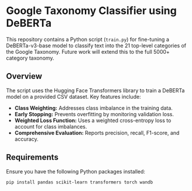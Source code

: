# Google Taxonomy Classifier using DeBERTa

This repository contains a Python script (`train.py`) for fine-tuning a DeBERTa-v3-base model to classify text into the 21 top-level categories of the Google Taxonomy.  Future work will extend this to the full 5000+ category taxonomy.

## Overview

The script uses the Hugging Face Transformers library to train a DeBERTa model on a provided CSV dataset.  Key features include:

* **Class Weighting:** Addresses class imbalance in the training data.
* **Early Stopping:** Prevents overfitting by monitoring validation loss.
* **Weighted Loss Function:**  Uses a weighted cross-entropy loss to account for class imbalances.
* **Comprehensive Evaluation:** Reports precision, recall, F1-score, and accuracy.


## Requirements

Ensure you have the following Python packages installed:

```bash
pip install pandas scikit-learn transformers torch wandb
